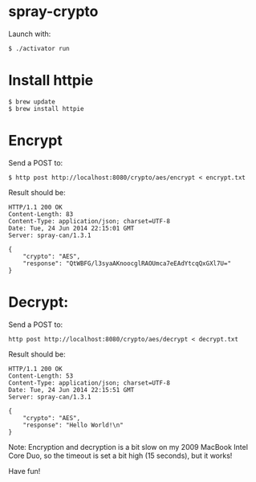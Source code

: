 # spray-crypto
Launch with:

    $ ./activator run
    
# Install httpie
    
    $ brew update
    $ brew install httpie
        
# Encrypt
Send a POST to:

    $ http post http://localhost:8080/crypto/aes/encrypt < encrypt.txt

Result should be:

    HTTP/1.1 200 OK
    Content-Length: 83
    Content-Type: application/json; charset=UTF-8
    Date: Tue, 24 Jun 2014 22:15:01 GMT
    Server: spray-can/1.3.1
    
    {
        "crypto": "AES",
        "response": "QtWBFG/l3syaAKnoocglRAOUmca7eEAdYtcqQxGXl7U="
    }

# Decrypt:
Send a POST to:

    http post http://localhost:8080/crypto/aes/decrypt < decrypt.txt
    
Result should be:

    HTTP/1.1 200 OK
    Content-Length: 53
    Content-Type: application/json; charset=UTF-8
    Date: Tue, 24 Jun 2014 22:15:51 GMT
    Server: spray-can/1.3.1
    
    {
        "crypto": "AES",
        "response": "Hello World!\n"
    }
    
Note: Encryption and decryption is a bit slow on my 2009 MacBook Intel Core Duo, so the timeout is set a bit high 
(15 seconds), but it works!

Have fun!